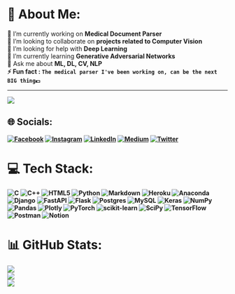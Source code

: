 # 💫 About Me:
🔭 I’m currently working on <b>Medical Document Parser</b><br>👯 I’m looking to collaborate on <b>projects related to Computer Vision</b><br>🤝 I’m looking for help with <b>Deep Learning</b><br>🌱 I’m currently learning <b>Generative Adversarial Networks</b><br>💬 Ask me about <b>ML, DL, CV, NLP<b><br>⚡ Fun fact : `The medical parser I've been working on, can be the next BIG thing💵`

---
[![](https://visitcount.itsvg.in/api?id=harshjainsk&icon=0&color=0)](https://visitcount.itsvg.in)

## 🌐 Socials:
[![Facebook](https://img.shields.io/badge/Facebook-%231877F2.svg?logo=Facebook&logoColor=white)](https://facebook.com/harshjainsk) [![Instagram](https://img.shields.io/badge/Instagram-%23E4405F.svg?logo=Instagram&logoColor=white)](https://instagram.com/harshjainsk) [![LinkedIn](https://img.shields.io/badge/LinkedIn-%230077B5.svg?logo=linkedin&logoColor=white)](https://www.linkedin.com/in/harsh-kumar-jain/) [![Medium](https://img.shields.io/badge/Medium-12100E?logo=medium&logoColor=white)](https://medium.com/@harshjainsk531) [![Twitter](https://img.shields.io/badge/Twitter-%231DA1F2.svg?logo=Twitter&logoColor=white)](https://twitter.com/harshjainsk) 

# 💻 Tech Stack:
![C](https://img.shields.io/badge/c-%2300599C.svg?style=for-the-badge&logo=c&logoColor=white) ![C++](https://img.shields.io/badge/c++-%2300599C.svg?style=for-the-badge&logo=c%2B%2B&logoColor=white) ![HTML5](https://img.shields.io/badge/html5-%23E34F26.svg?style=for-the-badge&logo=html5&logoColor=white) ![Python](https://img.shields.io/badge/python-3670A0?style=for-the-badge&logo=python&logoColor=ffdd54) ![Markdown](https://img.shields.io/badge/markdown-%23000000.svg?style=for-the-badge&logo=markdown&logoColor=white) ![Heroku](https://img.shields.io/badge/heroku-%23430098.svg?style=for-the-badge&logo=heroku&logoColor=white) ![Anaconda](https://img.shields.io/badge/Anaconda-%2344A833.svg?style=for-the-badge&logo=anaconda&logoColor=white) ![Django](https://img.shields.io/badge/django-%23092E20.svg?style=for-the-badge&logo=django&logoColor=white) ![FastAPI](https://img.shields.io/badge/FastAPI-005571?style=for-the-badge&logo=fastapi) ![Flask](https://img.shields.io/badge/flask-%23000.svg?style=for-the-badge&logo=flask&logoColor=white) ![Postgres](https://img.shields.io/badge/postgres-%23316192.svg?style=for-the-badge&logo=postgresql&logoColor=white) ![MySQL](https://img.shields.io/badge/mysql-%2300f.svg?style=for-the-badge&logo=mysql&logoColor=white) ![Keras](https://img.shields.io/badge/Keras-%23D00000.svg?style=for-the-badge&logo=Keras&logoColor=white) ![NumPy](https://img.shields.io/badge/numpy-%23013243.svg?style=for-the-badge&logo=numpy&logoColor=white) ![Pandas](https://img.shields.io/badge/pandas-%23150458.svg?style=for-the-badge&logo=pandas&logoColor=white) ![Plotly](https://img.shields.io/badge/Plotly-%233F4F75.svg?style=for-the-badge&logo=plotly&logoColor=white) ![PyTorch](https://img.shields.io/badge/PyTorch-%23EE4C2C.svg?style=for-the-badge&logo=PyTorch&logoColor=white) ![scikit-learn](https://img.shields.io/badge/scikit--learn-%23F7931E.svg?style=for-the-badge&logo=scikit-learn&logoColor=white) ![SciPy](https://img.shields.io/badge/SciPy-%230C55A5.svg?style=for-the-badge&logo=scipy&logoColor=%white) ![TensorFlow](https://img.shields.io/badge/TensorFlow-%23FF6F00.svg?style=for-the-badge&logo=TensorFlow&logoColor=white) ![Postman](https://img.shields.io/badge/Postman-FF6C37?style=for-the-badge&logo=postman&logoColor=white) ![Notion](https://img.shields.io/badge/Notion-%23000000.svg?style=for-the-badge&logo=notion&logoColor=white)
# 📊 GitHub Stats:
![](https://github-readme-stats.vercel.app/api?username=harshjainsk&theme=dark&hide_border=false&include_all_commits=true&count_private=true)<br/>
![](https://github-readme-streak-stats.herokuapp.com/?user=harshjainsk&theme=dark&hide_border=false)<br/>
![](https://github-readme-stats.vercel.app/api/top-langs/?username=harshjainsk&theme=dark&hide_border=false&include_all_commits=true&count_private=true&layout=compact)

